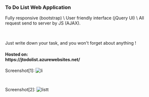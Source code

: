 <h3>To Do List Web Application</h3>
Fully responsive (bootstrap) \ User friendly interface (jQuery UI) \ All request send to server by JS (AJAX).

<br /><br />
Just write down your task, and you won't forget about anything !

<h4>Hosted on:<br />
https://jtodolist.azurewebsites.net/</h4>

Screenshot[1]:
![li](https://user-images.githubusercontent.com/38703432/61177549-7d95d080-a5d8-11e9-8a70-53707d8f1b8c.png)


<br />

Screenshot[2]:
![listt](https://user-images.githubusercontent.com/38703432/61177542-41627000-a5d8-11e9-8c7a-d590dd119e72.png)

